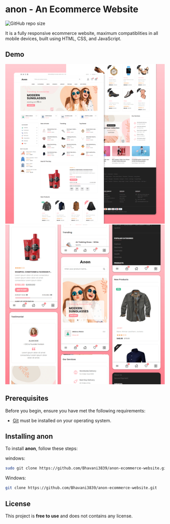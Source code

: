 # anon - An Ecommerce Website

![GitHub repo size](https://img.shields.io/github/repo-size/Bhavani3839/anon-ecommerce-website)


It is a fully responsive ecommerce website, maximum compatiblities in all mobile devices, built using HTML, CSS, and JavaScript.

## Demo

![shankar Desktop Demo](./website-demo-image/desktop.png "Desktop Demo")
![shankar Mobile Demo](./website-demo-image/mobile.png "Mobile Demo")

## Prerequisites

Before you begin, ensure you have met the following requirements:

* [Git](https://git-scm.com/downloads "Download Git") must be installed on your operating system.

## Installing anon

To install **anon**, follow these steps:

windows:

```bash
sudo git clone https://github.com/Bhavani3839/anon-ecommerce-website.git
```

Windows:

```bash
git clone https://github.com/Bhavani3839/anon-ecommerce-website.git
```
## License

This project is **free to use** and does not contains any license.
